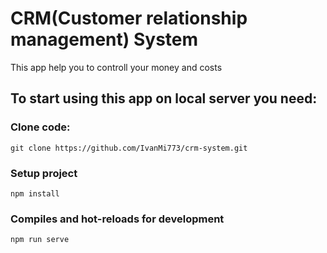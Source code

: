 # CRM(Customer relationship management) System

This app help you to controll your money and costs

## To start using this app on local server you need:

### Clone code:
```
git clone https://github.com/IvanMi773/crm-system.git
```

### Setup project
```
npm install
```

### Compiles and hot-reloads for development
```
npm run serve
```
